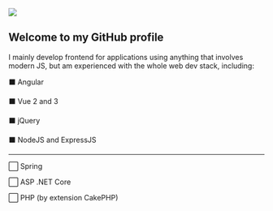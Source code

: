 ![](https://i.imgur.com/zhfeCzK.png)

## Welcome to my GitHub profile
I mainly develop frontend for applications using anything that involves modern JS, but am experienced with the whole web dev stack, including:

⬛ Angular

⬛ Vue 2 and 3

⬛ jQuery

⬛ NodeJS and ExpressJS

---

⬜ Spring

⬜ ASP .NET Core

⬜ PHP (by extension CakePHP)

